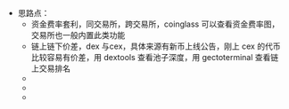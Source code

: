 - 思路点：
	- 资金费率套利，同交易所，跨交易所，coinglass 可以查看资金费率图，交易所也一般内置此类功能
	- 链上链下价差，dex 与cex，具体来源有新币上线公告，刚上 cex 的代币比较容易有价差，用 dextools 查看池子深度，用 gectoterminal 查看链上交易排名
	-
	-
	-